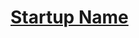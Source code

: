 # [Startup Name](https://app.codesignal.com/arcade/python-arcade/caravan-of-collections/G6yyoXW9w888pnvsZ/)
